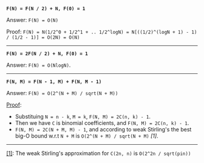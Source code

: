 **`F(N) = F(N / 2) + N, F(0) = 1`**

Answer: `F(N) = O(N)`

Proof: `F(N) = N(1/2^0 + 1/2^1 + .. 1/2^logN) = N[((1/2)^(logN + 1) - 1) / (1/2 - 1)] = O(2N) = O(N)`

---

**`F(N) = 2F(N / 2) + N, F(0) = 1`**

Answer: `F(N) = O(NlogN)`.

---

**`F(N, M) = F(N - 1, M) + F(N, M - 1)`**

Answer: `F(N) = O(2^(N + M) / sqrt(N + M))`

[Proof](https://stackoverflow.com/questions/25671967/whats-time-complexity-of-this-algorithm-for-wildcard-matching):
- Substituing `N = n - k`, `M = k`, `F(N, M) = 2C(n, k) - 1`.
- Then we have `C` is binomial coefficients, and `F(N, M) = 2C(n, k) - 1`.
- `F(N, M) = 2C(N + M, M) - 1`, and according to weak Stirling's the best big-O bound w.r.t `N + M` is `O(2^(N + M) / sqrt(N + M)` _[1]_.

---

[[1]](https://math.stackexchange.com/questions/1442899/stirling-s-approximation-and-big-o): The weak Stirling's approximation for `C(2n, n)` is `O(2^2n / sqrt(pin))` 
